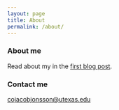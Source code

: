 ```yaml
---
layout: page
title: About
permalink: /about/
---
```


### About me

Read about my in the [first blog post](https://cojacobjonsson.github.io/Post1/).

### Contact me

[cojacobjonsson@utexas.edu](mailto:cojacobjonsson@utexas.edu)

